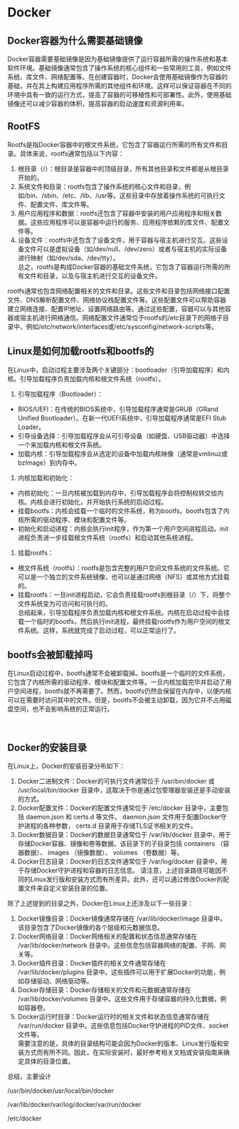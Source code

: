 # Docker
## Docker容器为什么需要基础镜像
Docker容器需要基础镜像是因为基础镜像提供了运行容器所需的操作系统和基本软件环境。基础镜像通常包含了操作系统的核心组件和一些常用的工具，例如文件系统、库文件、网络配置等。在创建容器时，Docker会使用基础镜像作为容器的基础，并在其上构建应用程序所需的其他组件和环境。这样可以保证容器在不同的环境中具有一致的运行方式，提高了容器的可移植性和可部署性。此外，使用基础镜像还可以减少容器的体积，提高容器的启动速度和资源利用率。

## RootFS
Rootfs是指Docker容器中的根文件系统，它包含了容器运行所需的所有文件和目录。具体来说，rootfs通常包括以下内容：

1. 根目录（/）：根目录是容器中的顶级目录，所有其他目录和文件都是从根目录开始的。
2. 系统文件和目录：rootfs包含了操作系统的核心文件和目录，例如/bin、/sbin、/etc、/lib、/usr等。这些目录中存放着操作系统的可执行文件、配置文件、库文件等。
3. 用户应用程序和数据：rootfs还包含了容器中安装的用户应用程序和相关数据。这些应用程序可以是容器中运行的服务、应用程序依赖的库文件、配置文件等。
4. 设备文件：rootfs中还包含了设备文件，用于容器与宿主机进行交互。这些设备文件可以是虚拟设备（如/dev/null、/dev/zero）或者与宿主机的实际设备进行映射（如/dev/sda、/dev/tty）。  
总之，rootfs是构成Docker容器的基础文件系统，它包含了容器运行所需的所有文件和目录，以及与宿主机进行交互的设备文件。

rootfs通常也包含网络配置相关的文件和目录。这些文件和目录包括网络接口配置文件、DNS解析配置文件、网络协议栈配置文件等。这些配置文件可以帮助容器建立网络连接、配置IP地址、设置网络路由等。通过这些配置，容器可以与其他容器或宿主机进行网络通信。网络配置文件通常位于rootfs的/etc目录下的网络子目录中，例如/etc/network/interfaces或/etc/sysconfig/network-scripts等。

## Linux是如何加载rootfs和bootfs的
在Linux中，启动过程主要涉及两个关键部分：bootloader（引导加载程序）和内核。引导加载程序负责加载内核和根文件系统（rootfs）。

1. 引导加载程序（Bootloader）：
+ BIOS/UEFI：在传统的BIOS系统中，引导加载程序通常是GRUB（GRand Unified Bootloader）。在新一代UEFI系统中，引导加载程序通常是EFI Stub Loader。
+ 引导设备选择：引导加载程序会从可引导设备（如硬盘、USB驱动器）中选择一个来加载内核和根文件系统。
+ 加载内核：引导加载程序会从选定的设备中加载内核映像（通常是vmlinuz或bzImage）到内存中。
1. 内核加载和初始化：
+ 内核初始化：一旦内核被加载到内存中，引导加载程序会将控制权转交给内核。内核会进行初始化，并开始执行系统的启动过程。
+ 挂载bootfs：内核会挂载一个临时的文件系统，称为bootfs。bootfs包含了内核所需的驱动程序、模块和配置文件等。
+ 初始化和启动进程：内核会执行init程序，作为第一个用户空间进程启动。init进程负责进一步挂载根文件系统（rootfs）和启动其他系统进程。
1. 挂载rootfs：
+ 根文件系统（rootfs）：rootfs是包含完整的用户空间文件系统的文件系统。它可以是一个独立的文件系统镜像，也可以是通过网络（NFS）或其他方式挂载的。
+ 挂载rootfs：一旦init进程启动，它会负责挂载rootfs到根目录（/）下，将整个文件系统变为可访问和可执行的。  
总结起来，引导加载程序负责加载内核和根文件系统。内核在启动过程中会挂载一个临时的bootfs，然后执行init进程，最终挂载rootfs作为用户空间的根文件系统。这样，系统就完成了启动过程，可以正常运行了。

## bootfs会被卸载掉吗
在Linux启动过程中，bootfs通常不会被卸载掉。bootfs是一个临时的文件系统，它包含了内核所需的驱动程序、模块和配置文件等。一旦内核加载完毕并启动了用户空间进程，bootfs就不再需要了。然而，bootfs仍然会保留在内存中，以便内核可以在需要时访问其中的文件。但是，bootfs不会被主动卸载，因为它并不占用磁盘空间，也不会影响系统的正常运行。

‍

## Docker的安装目录
在Linux上，Docker的安装目录分布如下：

1. Docker二进制文件：Docker的可执行文件通常位于 /usr/bin/docker 或 /usr/local/bin/docker 目录中，这取决于你是通过包管理器安装还是手动安装的方式。
2. Docker配置文件：Docker的配置文件通常位于 /etc/docker 目录中，主要包括 daemon.json 和 certs.d 等文件。 daemon.json 文件用于配置Docker守护进程的各种参数， certs.d 目录用于存储TLS证书相关的文件。
3. Docker数据目录：Docker的数据目录通常位于 /var/lib/docker 目录中，用于存储Docker容器、镜像和卷等数据。该目录下的子目录包括 containers （容器数据）、 images （镜像数据）、 volumes （卷数据）等。
4. Docker日志目录：Docker的日志文件通常位于 /var/log/docker 目录中，用于存储Docker守护进程和容器的日志信息。 请注意，上述目录路径可能因不同的Linux发行版和安装方式而有所差异。此外，还可以通过修改Docker的配置文件来自定义安装目录的位置。

除了上述提到的目录之外，Docker在Linux上还涉及以下一些目录：

1. Docker镜像目录：Docker镜像通常存储在 /var/lib/docker/image 目录中。该目录包含了Docker镜像的各个层级和元数据信息。
2. Docker网络目录：Docker网络相关的配置和状态信息通常存储在 /var/lib/docker/network 目录中。这些信息包括容器网络的配置、子网、网关等。
3. Docker插件目录：Docker插件的相关文件通常存储在 /var/lib/docker/plugins 目录中。这些插件可以用于扩展Docker的功能，例如存储驱动、网络驱动等。
4. Docker存储目录：Docker存储相关的文件和元数据通常存储在 /var/lib/docker/volumes 目录中。这些文件用于存储容器的持久化数据，例如容器卷。
5. Docker运行时目录：Docker运行时的相关文件和状态信息通常存储在 /var/run/docker 目录中。这些信息包括Docker守护进程的PID文件、socket文件等。  
需要注意的是，具体的目录结构可能会因为Docker的版本、Linux发行版和安装方式而有所不同。因此，在实际安装时，最好参考相关文档或安装指南来确定具体的目录位置。

总结，主要设计

/usr/bin/docker/usr/local/bin/docker

/var/lib/docker/var/log/docker/var/run/docker

/etc/docker

